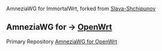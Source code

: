 AmneziaWG for ImmortalWrt, forked from [Slava-Shchipunov](https://github.com/Slava-Shchipunov/awg-openwrt)

AmneziaWG for → [OpenWrt](https://github.com/samara1531/awg-openwrt/releases)
-----------------------
Primary Repository [AmneziaWG for OpenWrt](https://github.com/amnezia-vpn/amneziawg-openwrt)

